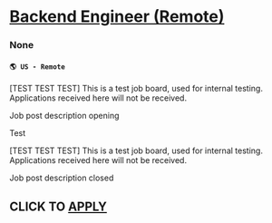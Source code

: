 # [Backend Engineer (Remote)](https://www.remotewlb.com/apply/backend-engineer-remote-133298)  
### None  
#### `🌎 US - Remote`  

[TEST TEST TEST] This is a test job board, used for internal testing. Applications received here will not be received.

Job post description opening

Test

  
[TEST TEST TEST] This is a test job board, used for internal testing. Applications received here will not be received.

Job post description closed

  
## CLICK TO [APPLY](https://www.remotewlb.com/apply/backend-engineer-remote-133298)

